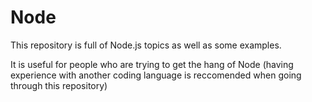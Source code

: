 # Node
This repository is full of Node.js topics as well as some examples. 

It is useful for people who are trying to get the hang of Node (having experience with another coding language is reccomended when going through this repository)
